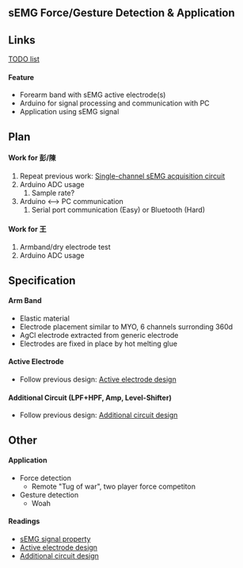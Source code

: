 ## sEMG Force/Gesture Detection & Application

## Links
[TODO list](https://github.com/dymnz/sEMG/issues)

#### Feature
* Forearm band with sEMG active electrode(s)
* Arduino for signal processing and communication with PC
* Application using sEMG signal

## Plan
#### Work for 彭/陳
 1. Repeat previous work: [Single-channel sEMG acquisition circuit](https://docs.google.com/presentation/d/11IYvfBDf9Gm5g4vkAGl6tNFws104Yh6MHr-Pdmbg2KI/edit?usp=sharing)
 2. Arduino ADC usage
    1. Sample rate?    
 2. Arduino <--> PC communication
    1. Serial port communication (Easy) or Bluetooth (Hard)

#### Work for 王
1. Armband/dry electrode test
2. Arduino ADC usage

## Specification
#### Arm Band
* Elastic material
* Electrode placement similar to MYO, 6 channels surronding 360d
* AgCl electrode extracted from generic electrode
* Electrodes are fixed in place by hot melting glue

#### Active Electrode
* Follow previous design:
[Active electrode design](https://docs.google.com/presentation/d/1o4o_Otk5q0jGyL7rctB4WYEOh_Rm1VMepdIzW7R5j3A/edit?usp=sharing)

#### Additional Circuit (LPF+HPF, Amp, Level-Shifter)
* Follow previous design:
[Additional circuit design](https://docs.google.com/presentation/d/1GJvZu7B9UVg2i4G1NfTHZUsHolxvhOIAVFU5KP-jUp8/edit?usp=sharing)


## Other
#### Application
* Force detection
    - Remote "Tug of war", two player force competiton
* Gesture detection
    - Woah

#### Readings 
* [sEMG signal property](https://docs.google.com/presentation/d/1j7N44gfdRZYDZp8JlrIv_mfGXxhfv925Nk_ETe5trDQ/edit?usp=sharing)
* [Active electrode design](https://docs.google.com/presentation/d/1o4o_Otk5q0jGyL7rctB4WYEOh_Rm1VMepdIzW7R5j3A/edit?usp=sharing)
* [Additional circuit design](https://docs.google.com/presentation/d/1GJvZu7B9UVg2i4G1NfTHZUsHolxvhOIAVFU5KP-jUp8/edit?usp=sharing)

